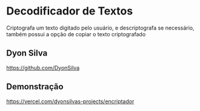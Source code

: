 
# Decodificador de Textos

Criptografa um texto digitado pelo usuário, e descriptografa se necessário, também possui a opção de copiar o texto criptografado


## Dyon Silva
https://github.com/DyonSilva


## Demonstração
https://vercel.com/dyonsilvas-projects/encriptador

```

